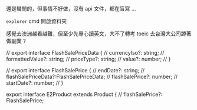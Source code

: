還是蠻閒的，但事情不好做，沒有 api 文件，都在盲寫 ...

`explorer` cmd 開啟資料夾

感覺去澳洲越看越難，但至少先專心讀英文，大不了轉考 toeic 去台灣大公司蹲著做副業 ?

// export interface FlashSalePriceData {
//   currencyIso?: string;
//   formattedValue?: string;
//   priceType?: string;
//   value?: number;
// }

// export interface FlashSalePrice {
//   endDate?: string;
//   flashSalePriceData?:FlashSalePriceData;
//   flashSalePrice?: number;
//   startDate?: number;
// }

export interface E2Product extends Product {
  // flashSalePrice?: FlashSalePrice;
